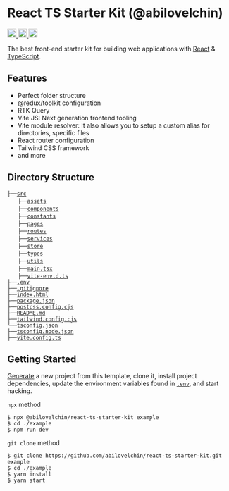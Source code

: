 # React TS Starter Kit (@abilovelchin)

<a href="https://github.com/abilovelchin/react-ts-starter-kit?sponsor=1">
	<img src="https://img.shields.io/badge/-GitHub-%23555.svg?logo=github-sponsors" height="20">
</a>
<a href="https://github.com/abilovelchin/react-ts-starter-kit">
	<img src="https://img.shields.io/github/forks/abilovelchin/react-ts-starter-kit" height="20">
</a>
<a href="https://github.com/abilovelchin/react-ts-starter-kit/stargazers">
	<img src="https://img.shields.io/github/stars/abilovelchin/react-ts-starter-kit?style=social" height="20">
</a>

The best front-end starter kit for building web applications with [React](https://reactjs.org/) & [TypeScript](https://www.typescriptlang.org/).

## Features

- Perfect folder structure
- @redux/toolkit configuration
- RTK Query
- Vite JS: Next generation frontend tooling
- Vite module resolver: It also allows you to setup a custom alias for directories, specific files
- React router configuration
- Tailwind CSS framework
- and more

## Directory Structure

`├──`[`src`](https://github.com/abilovelchin/react-ts-starter-kit/tree/master/src)<br>
&nbsp;&nbsp;&nbsp;&nbsp;&nbsp;&nbsp;`├──`[`assets`](https://github.com/abilovelchin/react-ts-starter-kit/tree/master/src/assets)<br>
&nbsp;&nbsp;&nbsp;&nbsp;&nbsp;&nbsp;`├──`[`components`](https://github.com/abilovelchin/react-ts-starter-kit/tree/master/src/components)<br>
&nbsp;&nbsp;&nbsp;&nbsp;&nbsp;&nbsp;`├──`[`constants`](https://github.com/abilovelchin/react-ts-starter-kit/tree/master/src/constants)<br>
&nbsp;&nbsp;&nbsp;&nbsp;&nbsp;&nbsp;`├──`[`pages`](https://github.com/abilovelchin/react-ts-starter-kit/tree/master/src/pages)<br>
&nbsp;&nbsp;&nbsp;&nbsp;&nbsp;&nbsp;`├──`[`routes`](https://github.com/abilovelchin/react-ts-starter-kit/tree/master/src/routes)<br>
&nbsp;&nbsp;&nbsp;&nbsp;&nbsp;&nbsp;`├──`[`services`](https://github.com/abilovelchin/react-ts-starter-kit/tree/master/src/services)<br>
&nbsp;&nbsp;&nbsp;&nbsp;&nbsp;&nbsp;`├──`[`store`](https://github.com/abilovelchin/react-ts-starter-kit/tree/master/src/store)<br>
&nbsp;&nbsp;&nbsp;&nbsp;&nbsp;&nbsp;`├──`[`types`](https://github.com/abilovelchin/react-ts-starter-kit/tree/master/src/types)<br>
&nbsp;&nbsp;&nbsp;&nbsp;&nbsp;&nbsp;`├──`[`utils`](https://github.com/abilovelchin/react-ts-starter-kit/tree/master/src/utils)<br>
&nbsp;&nbsp;&nbsp;&nbsp;&nbsp;&nbsp;`├──`[`main.tsx`](https://github.com/abilovelchin/react-ts-starter-kit/tree/master/src/main.tsx)<br>
&nbsp;&nbsp;&nbsp;&nbsp;&nbsp;&nbsp;`├──`[`vite-env.d.ts`](https://github.com/abilovelchin/react-ts-starter-kit/tree/master/src/vite-env.d.ts)<br>
`├──`[`.env`](https://github.com/abilovelchin/react-ts-starter-kit/tree/master/.env)<br>
`├──`[`.gitignore`](https://github.com/abilovelchin/react-ts-starter-kit/tree/master/.gitignore)<br>
`├──`[`index.html`](https://github.com/abilovelchin/react-ts-starter-kit/tree/master/index.html)<br>
`├──`[`package.json`](https://github.com/abilovelchin/react-ts-starter-kit/tree/master/package.json)<br>
`├──`[`postcss.config.cjs`](https://github.com/abilovelchin/react-ts-starter-kit/tree/master/postcss.config.cjs)<br>
`├──`[`README.md`](https://github.com/abilovelchin/react-ts-starter-kit/tree/master/README.md)<br>
`├──`[`tailwind.config.cjs`](https://github.com/abilovelchin/react-ts-starter-kit/tree/master/tailwind.config.cjs)<br>
`└──`[`tsconfig.json`](https://github.com/abilovelchin/react-ts-starter-kit/tree/master/tsconfig.json)<br>
`├──`[`tsconfig.node.json`](https://github.com/abilovelchin/react-ts-starter-kit/tree/master/tsconfig.node.json)<br>
`├──`[`vite.config.ts`](https://github.com/abilovelchin/react-ts-starter-kit/tree/master/vite.config.ts)<br>

## Getting Started

[Generate](https://github.com/abilovelchin/react-ts-starter-kit/generate) a new project
from this template, clone it, install project dependencies, update the
environment variables found in [`.env`](https://github.com/abilovelchin/react-ts-starter-kit/tree/master/env), and start hacking.

`npx` method

```
$ npx @abilovelchin/react-ts-starter-kit example
$ cd ./example
$ npm run dev
```

`git clone` method

```
$ git clone https://github.com/abilovelchin/react-ts-starter-kit.git example
$ cd ./example
$ yarn install
$ yarn start
```
